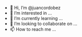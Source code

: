 - 👋 Hi, I’m @juancordobez
- 👀 I’m interested in ...
- 🌱 I’m currently learning ...
- 💞️ I’m looking to collaborate on ...
- 📫 How to reach me ...

<!---
juancordobez/juancordobez is a ✨ special ✨ repository because its `README.md` (this file) appears on your GitHub profile.
You can click the Preview link to take a look at your changes.
--->
